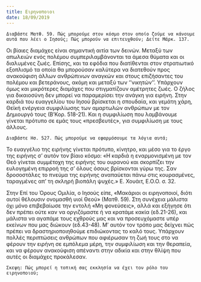 ```yaml
---
title: Ειρηνοποιοι
date: 18/09/2019
---
```


`Διαβάστε Ματθ. 59. Πώς μπορούμε στον κόσμο στον οποίο ζούμε να κάνουμε αυτά που λέει ο Ιησούς; Πώς μπορούν να επιτευχθούν; Δείτε Μάρκ. 137.`

Οι βίαιες διαμάχες είναι σημαντική αιτία των δεινών. Μεταξύ των απωλειών ενός πολέμου συμπεριλαμβάνονται τα άμεσα θύματα και οι διαλυμένες ζωές. Επίσης, και τα εφόδια που διατίθενται στον στρατιωτικό εξοπλισμό τα οποία θα μπορούσαν καλύτερα να διατεθούν προς ανακούφιση άλλων ανθρώπινων αναγκών και στους επιζήσαντες του πολέμου και βετεράνους, ακόμη και μεταξύ των ‘’νικητών’’. Υπάρχουν όμως και μικρότερες διαμάχες που στιγματίζουν αμέτρητες ζωές. Ο ζήλος για δικαιοσύνη δεν μπορεί να παραμερίσει την ανάγκη για ειρήνη. Στην καρδιά του ευαγγελίου του Ιησού βρίσκεται η σπουδαία, και γεμάτη χάρη, Θεϊκή ενέργεια συμφιλίωσης των αμαρτωλών ανθρώπων με τον Δημιουργό τους (Β’Κορ. 518-21). Και η συμφιλίωση που λαμβάνουμε γίνεται πρότυπο σε εμάς τους «πρεσβευτές», για συμφιλίωση με τους άλλους.  

`Διαβάστε Ησ. 527. Πώς μπορούμε να εφαρμόσουμε τα λόγια αυτά;`

Το ευαγγέλιο της ειρήνης γίνεται πρότυπο, κίνητρο, και μέσο για το έργο της ειρήνης σ’ αυτόν τον βίαιο κόσμο: «Η καρδιά η εναρμονισμένη με τον Θεό γίνεται συμμέτοχη της ειρήνης του ουρανού και σκορπίζει την ευλογημένη επιρροή της σ’ όλους όσους βρίσκονται γύρω της. Σαν δροσοστάλες το πνεύμα της ειρήνης αναπαύεται πάνω στις κουρασμένες, ταραγμένες απ’ τη σκληρή βιοπάλη ψυχές.» Ε. Χουάιτ, Ε.Ο.Ο. σ. 32.

Στην Επί του Όρους Ομιλία, ο Ιησούς είπε, «Μακάριοι οι ειρηνοποιοί, διότι αυτοί θέλουσιν ονομασθή υιοί Θεού» (Ματθ. 59). Στη συνέχεια μάλιστα όχι μόνο επιβεβαίωσε την εντολή «Μη φονεύσεις», αλλά και εξήγησε ότι δεν πρέπει ούτε καν να οργιζόμαστε ή να κρατάμε κακία (εδ.21-26), και μάλιστα να αγαπάμε τους εχθρούς μας και να προσευχόμαστε υπέρ εκείνων που μας διώκουν (εδ.43-48). Μ’ αυτόν τον τρόπο μας δείχνει πώς πρέπει να δραστηριοποιηθούμε επιδιώκοντας το καλό τους. Υπάρχουν πολλές περιπτώσεις ανθρώπων που αφιέρωσαν τη ζωή τους στο να φέρουν την ειρήνη σε εμπόλεμα μέρη, την συμφιλίωση και την θεραπεία, και να φέρουν ανακούφιση απέναντι στην αδικία και στην θλίψη που αυτές οι διαμάχες προκάλεσαν. 

`Σκεψη: Πώς μπορεί η τοπική σας εκκλησία να έχει τον ρόλο του ειρηνοποιού;`